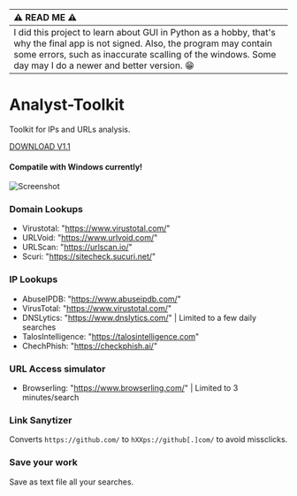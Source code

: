 

| :warning: READ ME :warning:           |
|:----------------------------|
| I did this project to learn about GUI in Python as a hobby, that's why the final app is not signed. Also, the program may contain some errors, such as inaccurate scalling of the windows. Some day may I do a newer and better version. 😁|

# Analyst-Toolkit
Toolkit for IPs and URLs analysis.

[DOWNLOAD V1.1](https://github.com/mr-umar/Analyst-Toolkit/releases/download/V1.1/Analyst.Toolkit-1.1-win64.msi)

#### Compatile with Windows currently!

![Screenshot](https://i.ibb.co/54VcMsL/image.png)

### Domain Lookups
- Virustotal: "https://www.virustotal.com/"
- URLVoid: "https://www.urlvoid.com/"
- URLScan: "https://urlscan.io/"
- Scuri: "https://sitecheck.sucuri.net/"



### IP Lookups
- AbuseIPDB: "https://www.abuseipdb.com/"
- VirusTotal: "https://www.virustotal.com/"
- DNSLytics: "https://www.dnslytics.com/" | Limited to a few daily searches
- TalosIntelligence: "https://talosintelligence.com"
- ChechPhish: "https://checkphish.ai/"


### URL Access simulator
- Browserling: "https://www.browserling.com/" | Limited to 3 minutes/search


### Link Sanytizer 

Converts ```https://github.com/``` to ```hXXps://github[.]com/``` to avoid missclicks.

### Save your work

Save as text file all your searches.

